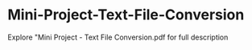 # Mini-Project-Text-File-Conversion

Explore "Mini Project - Text File Conversion.pdf for full description
